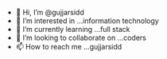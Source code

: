 - 👋 Hi, I’m @gujjarsidd
- 👀 I’m interested in ...information technology
- 🌱 I’m currently learning ...full stack
- 💞️ I’m looking to collaborate on ...coders
- 📫 How to reach me ...gujjarsidd

<!---
gujjarsidd/gujjarsidd is a ✨ special ✨ repository because its `README.md` (this file) appears on your GitHub profile.
You can click the Preview link to take a look at your changes.
--->
